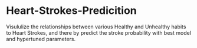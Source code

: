 # Heart-Strokes-Predicition
Visululize the relationships between various Healthy and Unhealthy habits to Heart Strokes, and there by predict the stroke probability with best model and hypertuned parameters.
